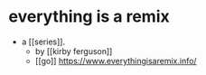 # everything is a remix

- a [[series]].
  - by [[kirby ferguson]]
  - [[go]] https://www.everythingisaremix.info/

